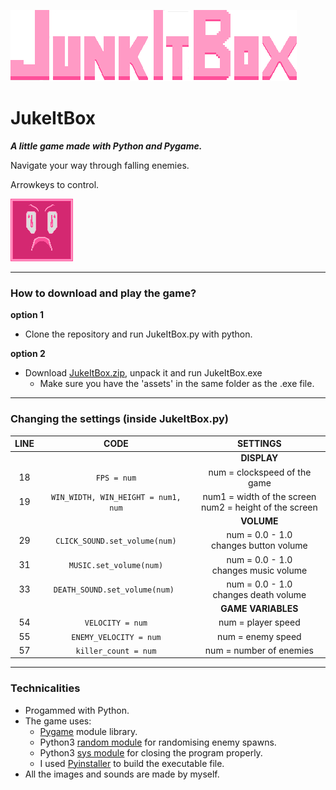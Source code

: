 ![Logo](assets/images/junkitbox_logo.png)
# JukeItBox
***A little game made with Python and Pygame.***

Navigate your way through falling enemies.

Arrowkeys to control.

![Enemy](assets/images/killer2.png)

---

### How to download and play the game?

**option 1**
- Clone the repository and run JukeItBox.py with python.

**option 2**
- Download [JukeItBox.zip](JukeItBox.zip), unpack it and run JukeItBox.exe
    - Make sure you have the 'assets' in the same folder as the .exe file.
    
---

### Changing the settings (inside JukeItBox.py)

|   LINE    |                    CODE                     |                    SETTINGS                    |
| :-------: |  :---------------------------------------:  | :--------------------------------------------: |
|           |                                             |                   **DISPLAY**                  |
|     18    |                `FPS = num`                  |         num = clockspeed of the game           |
|     19    |      `WIN_WIDTH, WIN_HEIGHT = num1, num`    | num1 = width of the screen <br /> num2 = height of the screen |
|           |                                             |                   **VOLUME**                   |
|     29    |         `CLICK_SOUND.set_volume(num)`       |   num = 0.0 - 1.0 <br /> changes button volume |
|     31    |            `MUSIC.set_volume(num)`          |   num = 0.0 - 1.0 <br /> changes music volume  |
|     33    |         `DEATH_SOUND.set_volume(num) `      |   num = 0.0 - 1.0 <br /> changes death volume  |
|           |                                             |                **GAME VARIABLES**              |
|     54    |              `VELOCITY = num`               |                num = player speed              |
|     55    |          `ENEMY_VELOCITY = num`             |                num = enemy speed               |
|     57    |           `killer_count = num`              |             num = number of enemies            |

---

### Technicalities
- Progammed with Python.
- The game uses:
    - [Pygame](https://www.pygame.org/news) module library.
    - Python3 [random module](https://docs.python.org/3/library/random.html) for randomising enemy spawns.
    - Python3 [sys module](https://docs.python.org/3/library/sys.html) for closing the program properly.
    - I used [Pyinstaller](https://pyinstaller.org/en/stable/) to build the executable file.
- All the images and sounds are made by myself.
